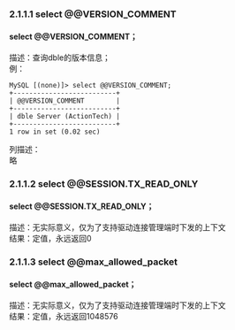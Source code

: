 ### 2.1.1.1  select @@VERSION_COMMENT
#### select @@VERSION_COMMENT；
描述：查询dble的版本信息；  
例：  
  
```
MySQL [(none)]> select @@VERSION_COMMENT;
+--------------------------+
| @@VERSION_COMMENT        |
+--------------------------+
| dble Server (ActionTech) |
+--------------------------+
1 row in set (0.02 sec)
```  


列描述：  
略  
### 2.1.1.2  select @@SESSION.TX_READ_ONLY
#### select @@SESSION.TX_READ_ONLY；
描述：无实际意义，仅为了支持驱动连接管理端时下发的上下文  
结果：定值，永远返回0  
### 2.1.1.3  select @@max_allowed_packet
#### select @@max_allowed_packet；
描述：无实际意义，仅为了支持驱动连接管理端时下发的上下文  
结果：定值，永远返回1048576 
